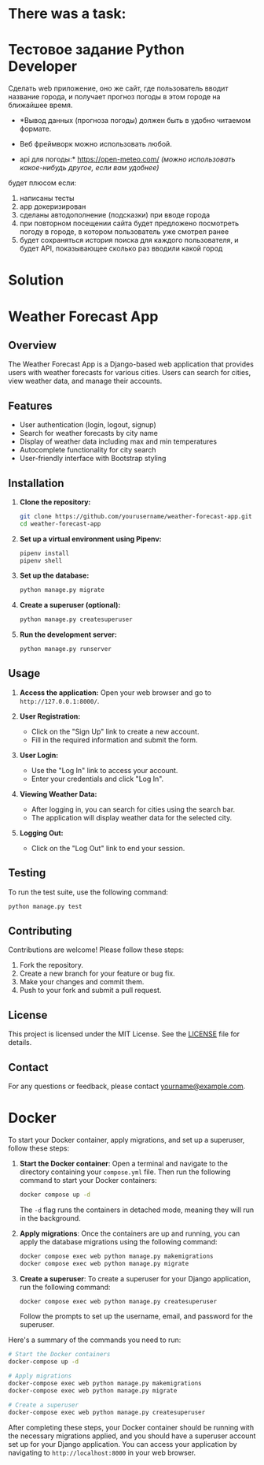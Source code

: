 # There was a task:
# Тестовое задание Python **Developer**

Сделать web приложение, оно же сайт, где пользователь вводит название города, и получает прогноз погоды в этом городе на ближайшее время.

 - *Вывод данных (прогноза погоды) должен быть в удобно читаемом формате. 

 - Веб фреймворк можно использовать любой.

 - api для погоды:* https://open-meteo.com/ *(можно использовать какое-нибудь другое, если вам удобнее)*

будет плюсом если:
1. написаны тесты
2. app докеризирован
3. сделаны автодополнение (подсказки) при вводе города
4. при повторном посещении сайта будет предложено посмотреть погоду в городе, в котором пользователь уже смотрел ранее
5. будет сохраняться история поиска для каждого пользователя, и будет API, показывающее сколько раз вводили какой город


# Solution

# Weather Forecast App

## Overview

The Weather Forecast App is a Django-based web application that provides users with weather forecasts for various cities. Users can search for cities, view weather data, and manage their accounts.

## Features

- User authentication (login, logout, signup)
- Search for weather forecasts by city name
- Display of weather data including max and min temperatures
- Autocomplete functionality for city search
- User-friendly interface with Bootstrap styling

## Installation

1. **Clone the repository:**
   ```bash
   git clone https://github.com/yourusername/weather-forecast-app.git
   cd weather-forecast-app
   ```

2. **Set up a virtual environment using Pipenv:**
   ```bash
   pipenv install
   pipenv shell
   ```

3. **Set up the database:**
   ```bash
   python manage.py migrate
   ```

4. **Create a superuser (optional):**
   ```bash
   python manage.py createsuperuser
   ```

5. **Run the development server:**
   ```bash
   python manage.py runserver
   ```

## Usage

1. **Access the application:**
   Open your web browser and go to `http://127.0.0.1:8000/`.

2. **User Registration:**
   - Click on the "Sign Up" link to create a new account.
   - Fill in the required information and submit the form.

3. **User Login:**
   - Use the "Log In" link to access your account.
   - Enter your credentials and click "Log In".

4. **Viewing Weather Data:**
   - After logging in, you can search for cities using the search bar.
   - The application will display weather data for the selected city.

5. **Logging Out:**
   - Click on the "Log Out" link to end your session.

## Testing

To run the test suite, use the following command:
```bash
python manage.py test
```

## Contributing

Contributions are welcome! Please follow these steps:

1. Fork the repository.
2. Create a new branch for your feature or bug fix.
3. Make your changes and commit them.
4. Push to your fork and submit a pull request.

## License

This project is licensed under the MIT License. See the [LICENSE](LICENSE) file for details.

## Contact

For any questions or feedback, please contact [yourname@example.com](mailto:yourname@example.com).



# Docker
To start your Docker container, apply migrations, and set up a superuser, follow these steps:

1. **Start the Docker container**:
   Open a terminal and navigate to the directory containing your `compose.yml` file. Then run the following command to start your Docker containers:

   ```bash
   docker compose up -d
   ```

   The `-d` flag runs the containers in detached mode, meaning they will run in the background.

2. **Apply migrations**:
   Once the containers are up and running, you can apply the database migrations using the following command:

   ```bash
   docker compose exec web python manage.py makemigrations
   docker compose exec web python manage.py migrate
   ```

3. **Create a superuser**:
   To create a superuser for your Django application, run the following command:

   ```bash
   docker compose exec web python manage.py createsuperuser
   ```

   Follow the prompts to set up the username, email, and password for the superuser.

Here's a summary of the commands you need to run:

```bash
# Start the Docker containers
docker-compose up -d

# Apply migrations
docker-compose exec web python manage.py makemigrations
docker-compose exec web python manage.py migrate

# Create a superuser
docker-compose exec web python manage.py createsuperuser
```

After completing these steps, your Docker container should be running with the necessary migrations applied, and you should have a superuser account set up for your Django application. You can access your application by navigating to `http://localhost:8000` in your web browser.
